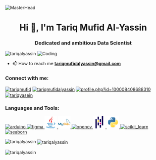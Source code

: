 ![MasterHead](https://www.dataquest.io/wp-content/uploads/2019/04/py1m1_curriculum.gif)
<h1 align="center">Hi 👋, I'm Tariq Mufid Al-Yassin</h1>
<h3 align="center">Dedicated and ambitious Data Scientist</h3>
<img align="right" alt="Coding" width="400" src="https://cdn.dribbble.com/users/20368/screenshots/4012238/data_scene.gif">


<p align="left"> <img src="https://komarev.com/ghpvc/?username=tariqalyassin&label=Profile%20views&color=0e75b6&style=flat" alt="tariqalyassin" /> </p>

- 📫 How to reach me **tariqmufidalyassin@gmail.com**

<h3 align="left">Connect with me:</h3>
<p align="left">
<a href="https://linkedin.com/in/tariqmufid" target="blank"><img align="center" src="https://raw.githubusercontent.com/rahuldkjain/github-profile-readme-generator/master/src/images/icons/Social/linked-in-alt.svg" alt="tariqmufid" height="30" width="40" /></a>
<a href="https://kaggle.com/tariqmufidalyassin" target="blank"><img align="center" src="https://raw.githubusercontent.com/rahuldkjain/github-profile-readme-generator/master/src/images/icons/Social/kaggle.svg" alt="tariqmufidalyassin" height="30" width="40" /></a>
<a href="https://fb.com/profile.php?id=100008408688310" target="blank"><img align="center" src="https://raw.githubusercontent.com/rahuldkjain/github-profile-readme-generator/master/src/images/icons/Social/facebook.svg" alt="profile.php?id=100008408688310" height="30" width="40" /></a>
<a href="https://instagram.com/tariqyasein" target="blank"><img align="center" src="https://raw.githubusercontent.com/rahuldkjain/github-profile-readme-generator/master/src/images/icons/Social/instagram.svg" alt="tariqyasein" height="30" width="40" /></a>
</p>

<h3 align="left">Languages and Tools:</h3>
<p align="left"> <a href="https://www.arduino.cc/" target="_blank" rel="noreferrer"> <img src="https://cdn.worldvectorlogo.com/logos/arduino-1.svg" alt="arduino" width="40" height="40"/> </a> <a href="https://www.figma.com/" target="_blank" rel="noreferrer"> <img src="https://www.vectorlogo.zone/logos/figma/figma-icon.svg" alt="figma" width="40" height="40"/> </a> <a href="https://www.java.com" target="_blank" rel="noreferrer"> <img src="https://raw.githubusercontent.com/devicons/devicon/master/icons/java/java-original.svg" alt="java" width="40" height="40"/> </a> <a href="https://www.mysql.com/" target="_blank" rel="noreferrer"> <img src="https://raw.githubusercontent.com/devicons/devicon/master/icons/mysql/mysql-original-wordmark.svg" alt="mysql" width="40" height="40"/> </a> <a href="https://opencv.org/" target="_blank" rel="noreferrer"> <img src="https://www.vectorlogo.zone/logos/opencv/opencv-icon.svg" alt="opencv" width="40" height="40"/> </a> <a href="https://pandas.pydata.org/" target="_blank" rel="noreferrer"> <img src="https://raw.githubusercontent.com/devicons/devicon/2ae2a900d2f041da66e950e4d48052658d850630/icons/pandas/pandas-original.svg" alt="pandas" width="40" height="40"/> </a> <a href="https://www.python.org" target="_blank" rel="noreferrer"> <img src="https://raw.githubusercontent.com/devicons/devicon/master/icons/python/python-original.svg" alt="python" width="40" height="40"/> </a> <a href="https://scikit-learn.org/" target="_blank" rel="noreferrer"> <img src="https://upload.wikimedia.org/wikipedia/commons/0/05/Scikit_learn_logo_small.svg" alt="scikit_learn" width="40" height="40"/> </a> <a href="https://seaborn.pydata.org/" target="_blank" rel="noreferrer"> <img src="https://seaborn.pydata.org/_images/logo-mark-lightbg.svg" alt="seaborn" width="40" height="40"/> </a> </p>

<p><img align="left" src="https://github-readme-stats.vercel.app/api/top-langs?username=tariqalyassin&show_icons=true&locale=en&layout=compact" alt="tariqalyassin" /></p>

<p>&nbsp;<img align="center" src="https://github-readme-stats.vercel.app/api?username=tariqalyassin&show_icons=true&locale=en" alt="tariqalyassin" /></p>

<p><img align="center" src="https://github-readme-streak-stats.herokuapp.com/?user=tariqalyassin&" alt="tariqalyassin" /></p>
